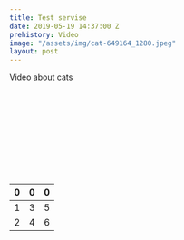 ```yaml
---
title: Test servise
date: 2019-05-19 14:37:00 Z
prehistory: Video
image: "/assets/img/cat-649164_1280.jpeg"
layout: post
---
```


Video about cats
<div class="embed-responsive embed-responsive-16by9 border">
  <iframe class="embed-responsive-item bg-light" data-src="https://www.youtube-nocookie.com/embed/b0xpqhWNA8A" a="?autoplay=1" frameborder="0" allow="accelerometer; autoplay; encrypted-media; gyroscope; picture-in-picture" allowfullscreen></iframe>
</div>

| 0  | 0  | 0  |
| ------------ | ------------ | ------------ |
| 1  | 3  | 5  |
|  2 | 4  |  6 |

